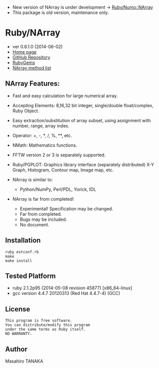 * New version of NArray is under development -> [Ruby/Numo::NArray](https://github.com/ruby-numo/narray)
* This package is old version, maintenance only.

# Ruby/NArray

* ver 0.6.1.0 (2014-06-02)
* [Home page](http://masa16.github.io/narray/)
* [GitHub Repository](https://github.com/masa16/narray)
* [RubyGems](https://rubygems.org/gems/narray)
* [NArray method list](https://github.com/masa16/narray/blob/master/SPEC.en.txt)

## NArray Features:

* Fast and easy calculation for large numerical array.
* Accepting Elements:
  8,16,32 bit integer, single/double float/complex, Ruby Object.
* Easy extraction/substitution of array subset,
  using assignment with number, range, array index.
* Operator: +, -, *, /, %, **, etc.
* NMath: Mathematics functions.
* FFTW version 2 or 3 is separately supported.
* Ruby/PGPLOT: Graphics library interface (separately distributed)
  X-Y Graph, Histogram, Contour map, Image map, etc.

* NArray is similar to:
  * Python/NumPy, Perl/PDL, Yorick, IDL

* NArray is far from completed!
  * Experimental!  Specification may be changed.
  * Far from completed.
  * Bugs may be included.
  * No document.

## Installation

    ruby extconf.rb
    make
    make install

## Tested Platform

* ruby 2.1.2p95 (2014-05-08 revision 45877) [x86_64-linux]
* gcc version 4.4.7 20120313 (Red Hat 4.4.7-4) (GCC)

## License

    This program is free software.
    You can distribute/modify this program
    under the same terms as Ruby itself.
    NO WARRANTY.

## Author

Masahiro TANAKA
